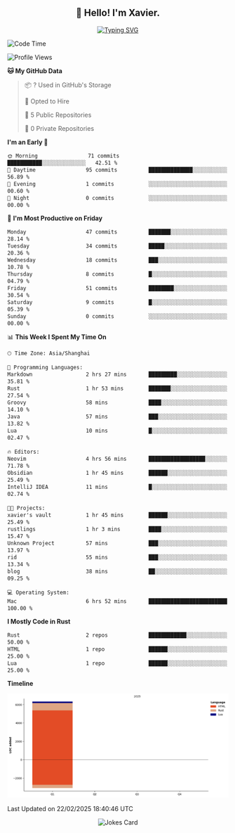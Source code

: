 <h2 align="center">👋 Hello! I'm Xavier.</h2>

<!-- typing svg starts -->
<div align="center">
 <a href="https://git.io/typing-svg"><img src="https://readme-typing-svg.demolab.com?font=Fira+Code&size=16&pause=1000&color=FFFFFFF0&width=435&lines=Fear+is+temporary.+Regret+is+forever." alt="Typing SVG" /></a>
</div>
<!-- typing svg ends -->

<!--START_SECTION:waka-->
![Code Time](http://img.shields.io/badge/Code%20Time-256%20hrs%208%20mins-blue)

![Profile Views](http://img.shields.io/badge/Profile%20Views-5-blue)

**🐱 My GitHub Data** 

> 📦 ? Used in GitHub's Storage 
 > 
> 💼 Opted to Hire
 > 
> 📜 5 Public Repositories 
 > 
> 🔑 0 Private Repositories 
 > 
**I'm an Early 🐤** 

```text
🌞 Morning                71 commits          ███████████░░░░░░░░░░░░░░   42.51 % 
🌆 Daytime                95 commits          ██████████████░░░░░░░░░░░   56.89 % 
🌃 Evening                1 commits           ░░░░░░░░░░░░░░░░░░░░░░░░░   00.60 % 
🌙 Night                  0 commits           ░░░░░░░░░░░░░░░░░░░░░░░░░   00.00 % 
```
📅 **I'm Most Productive on Friday** 

```text
Monday                   47 commits          ███████░░░░░░░░░░░░░░░░░░   28.14 % 
Tuesday                  34 commits          █████░░░░░░░░░░░░░░░░░░░░   20.36 % 
Wednesday                18 commits          ███░░░░░░░░░░░░░░░░░░░░░░   10.78 % 
Thursday                 8 commits           █░░░░░░░░░░░░░░░░░░░░░░░░   04.79 % 
Friday                   51 commits          ████████░░░░░░░░░░░░░░░░░   30.54 % 
Saturday                 9 commits           █░░░░░░░░░░░░░░░░░░░░░░░░   05.39 % 
Sunday                   0 commits           ░░░░░░░░░░░░░░░░░░░░░░░░░   00.00 % 
```


📊 **This Week I Spent My Time On** 

```text
🕑︎ Time Zone: Asia/Shanghai

💬 Programming Languages: 
Markdown                 2 hrs 27 mins       █████████░░░░░░░░░░░░░░░░   35.81 % 
Rust                     1 hr 53 mins        ███████░░░░░░░░░░░░░░░░░░   27.54 % 
Groovy                   58 mins             ████░░░░░░░░░░░░░░░░░░░░░   14.10 % 
Java                     57 mins             ███░░░░░░░░░░░░░░░░░░░░░░   13.82 % 
Lua                      10 mins             █░░░░░░░░░░░░░░░░░░░░░░░░   02.47 % 

🔥 Editors: 
Neovim                   4 hrs 56 mins       ██████████████████░░░░░░░   71.78 % 
Obsidian                 1 hr 45 mins        ██████░░░░░░░░░░░░░░░░░░░   25.49 % 
IntelliJ IDEA            11 mins             █░░░░░░░░░░░░░░░░░░░░░░░░   02.74 % 

🐱‍💻 Projects: 
xavier's vault           1 hr 45 mins        ██████░░░░░░░░░░░░░░░░░░░   25.49 % 
rustlings                1 hr 3 mins         ████░░░░░░░░░░░░░░░░░░░░░   15.47 % 
Unknown Project          57 mins             ███░░░░░░░░░░░░░░░░░░░░░░   13.97 % 
rid                      55 mins             ███░░░░░░░░░░░░░░░░░░░░░░   13.34 % 
blog                     38 mins             ██░░░░░░░░░░░░░░░░░░░░░░░   09.25 % 

💻 Operating System: 
Mac                      6 hrs 52 mins       █████████████████████████   100.00 % 
```

**I Mostly Code in Rust** 

```text
Rust                     2 repos             ████████████░░░░░░░░░░░░░   50.00 % 
HTML                     1 repo              ██████░░░░░░░░░░░░░░░░░░░   25.00 % 
Lua                      1 repo              ██████░░░░░░░░░░░░░░░░░░░   25.00 % 
```



**Timeline**

![Lines of Code chart](https://raw.githubusercontent.com/xavier2code/xavier2code/main/assets/bar_graph.png)


 Last Updated on 22/02/2025 18:40:46 UTC
<!--END_SECTION:waka-->

<!-- jokes card -->
<div align="center">
 <img src="https://readme-jokes.vercel.app/api?hideBorder" alt="Jokes Card" />
</div>
